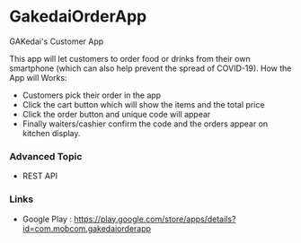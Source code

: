 # GakedaiOrderApp
 GAKedai's Customer App

This app will let customers to order food or drinks from their own smartphone (which can also help prevent the spread of COVID-19). How the App will Works:

- Customers pick their order in the app
- Click the cart button which will show the items and the total price
- Click the order button and unique code will appear
- Finally waiters/cashier confirm the code and the orders appear on kitchen display.

### Advanced Topic
- REST API

### Links
- Google Play : https://play.google.com/store/apps/details?id=com.mobcom.gakedaiorderapp
